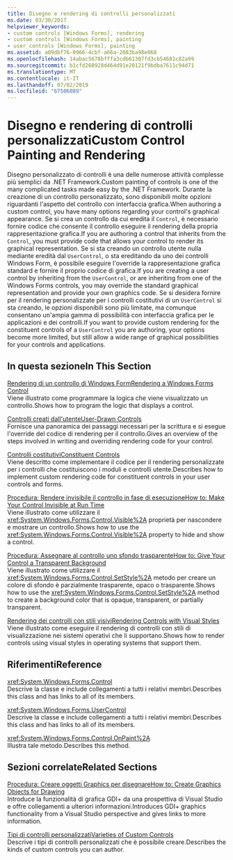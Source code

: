 ```yaml
---
title: Disegno e rendering di controlli personalizzati
ms.date: 03/30/2017
helpviewer_keywords:
- custom controls [Windows Forms], rendering
- custom controls [Windows Forms], painting
- user controls [Windows Forms], painting
ms.assetid: a09dbf76-0966-4cbf-a66a-2083ba98e068
ms.openlocfilehash: 14abac5678bfffa3cdb61307fd3cb54681c82a99
ms.sourcegitcommit: b1cfd260928d464d91e20121f9bdba7611c94d71
ms.translationtype: MT
ms.contentlocale: it-IT
ms.lasthandoff: 07/02/2019
ms.locfileid: "67506089"
---
```

# <a name="custom-control-painting-and-rendering"></a><span data-ttu-id="a09ef-102">Disegno e rendering di controlli personalizzati</span><span class="sxs-lookup"><span data-stu-id="a09ef-102">Custom Control Painting and Rendering</span></span>
<span data-ttu-id="a09ef-103">Disegno personalizzato di controlli è una delle numerose attività complesse più semplici da .NET Framework.</span><span class="sxs-lookup"><span data-stu-id="a09ef-103">Custom painting of controls is one of the many complicated tasks made easy by the .NET Framework.</span></span> <span data-ttu-id="a09ef-104">Durante la creazione di un controllo personalizzato, sono disponibili molte opzioni riguardanti l'aspetto del controllo con interfaccia grafica.</span><span class="sxs-lookup"><span data-stu-id="a09ef-104">When authoring a custom control, you have many options regarding your control's graphical appearance.</span></span> <span data-ttu-id="a09ef-105">Se si crea un controllo da cui eredita il `Control`, è necessario fornire codice che consente il controllo eseguire il rendering della propria rappresentazione grafica.</span><span class="sxs-lookup"><span data-stu-id="a09ef-105">If you are authoring a control that inherits from the `Control`, you must provide code that allows your control to render its graphical representation.</span></span> <span data-ttu-id="a09ef-106">Se si sta creando un controllo utente nulla mediante eredità dal `UserControl`, o sta ereditando da uno dei controlli Windows Form, è possibile eseguire l'override la rappresentazione grafica standard e fornire il proprio codice di grafica.</span><span class="sxs-lookup"><span data-stu-id="a09ef-106">If you are creating a user control by inheriting from the `UserControl`, or are inheriting from one of the Windows Forms controls, you may override the standard graphical representation and provide your own graphics code.</span></span> <span data-ttu-id="a09ef-107">Se si desidera fornire per il rendering personalizzate per i controlli costitutivi di un `UserControl` si sta creando, le opzioni disponibili sono più limitate, ma comunque consentano un'ampia gamma di possibilità con interfaccia grafica per le applicazioni e dei controlli.</span><span class="sxs-lookup"><span data-stu-id="a09ef-107">If you want to provide custom rendering for the constituent controls of a `UserControl` you are authoring, your options become more limited, but still allow a wide range of graphical possibilities for your controls and applications.</span></span>  
  
## <a name="in-this-section"></a><span data-ttu-id="a09ef-108">In questa sezione</span><span class="sxs-lookup"><span data-stu-id="a09ef-108">In This Section</span></span>  
 [<span data-ttu-id="a09ef-109">Rendering di un controllo di Windows Form</span><span class="sxs-lookup"><span data-stu-id="a09ef-109">Rendering a Windows Forms Control</span></span>](rendering-a-windows-forms-control.md)  
 <span data-ttu-id="a09ef-110">Viene illustrato come programmare la logica che viene visualizzato un controllo.</span><span class="sxs-lookup"><span data-stu-id="a09ef-110">Shows how to program the logic that displays a control.</span></span>  
  
 [<span data-ttu-id="a09ef-111">Controlli creati dall'utente</span><span class="sxs-lookup"><span data-stu-id="a09ef-111">User-Drawn Controls</span></span>](user-drawn-controls.md)  
 <span data-ttu-id="a09ef-112">Fornisce una panoramica dei passaggi necessari per la scrittura e si esegue l'override del codice di rendering per il controllo.</span><span class="sxs-lookup"><span data-stu-id="a09ef-112">Gives an overview of the steps involved in writing and overriding rendering code for your control.</span></span>  
  
 [<span data-ttu-id="a09ef-113">Controlli costitutivi</span><span class="sxs-lookup"><span data-stu-id="a09ef-113">Constituent Controls</span></span>](constituent-controls.md)  
 <span data-ttu-id="a09ef-114">Viene descritto come implementare il codice per il rendering personalizzate per i controlli che costituiscono i moduli e controlli utente.</span><span class="sxs-lookup"><span data-stu-id="a09ef-114">Describes how to implement custom rendering code for constituent controls in your user controls and forms.</span></span>  
  
 [<span data-ttu-id="a09ef-115">Procedura: Rendere invisibile il controllo in fase di esecuzione</span><span class="sxs-lookup"><span data-stu-id="a09ef-115">How to: Make Your Control Invisible at Run Time</span></span>](how-to-make-your-control-invisible-at-run-time.md)  
 <span data-ttu-id="a09ef-116">Viene illustrato come utilizzare il <xref:System.Windows.Forms.Control.Visible%2A> proprietà per nascondere e mostrare un controllo.</span><span class="sxs-lookup"><span data-stu-id="a09ef-116">Shows how to use the <xref:System.Windows.Forms.Control.Visible%2A> property to hide and show a control.</span></span>  
  
 [<span data-ttu-id="a09ef-117">Procedura: Assegnare al controllo uno sfondo trasparente</span><span class="sxs-lookup"><span data-stu-id="a09ef-117">How to: Give Your Control a Transparent Background</span></span>](how-to-give-your-control-a-transparent-background.md)  
 <span data-ttu-id="a09ef-118">Viene illustrato come utilizzare il <xref:System.Windows.Forms.Control.SetStyle%2A> metodo per creare un colore di sfondo è parzialmente trasparente, opaco o trasparente.</span><span class="sxs-lookup"><span data-stu-id="a09ef-118">Shows how to use the <xref:System.Windows.Forms.Control.SetStyle%2A> method to create a background color that is opaque, transparent, or partially transparent.</span></span>  
  
 [<span data-ttu-id="a09ef-119">Rendering dei controlli con stili visivi</span><span class="sxs-lookup"><span data-stu-id="a09ef-119">Rendering Controls with Visual Styles</span></span>](rendering-controls-with-visual-styles.md)  
 <span data-ttu-id="a09ef-120">Viene illustrato come eseguire il rendering di controlli con stili di visualizzazione nei sistemi operativi che li supportano.</span><span class="sxs-lookup"><span data-stu-id="a09ef-120">Shows how to render controls using visual styles in operating systems that support them.</span></span>  
  
## <a name="reference"></a><span data-ttu-id="a09ef-121">Riferimenti</span><span class="sxs-lookup"><span data-stu-id="a09ef-121">Reference</span></span>  
 <xref:System.Windows.Forms.Control>  
 <span data-ttu-id="a09ef-122">Descrive la classe e include collegamenti a tutti i relativi membri.</span><span class="sxs-lookup"><span data-stu-id="a09ef-122">Describes this class and has links to all of its members.</span></span>  
  
 <xref:System.Windows.Forms.UserControl>  
 <span data-ttu-id="a09ef-123">Descrive la classe e include collegamenti a tutti i relativi membri.</span><span class="sxs-lookup"><span data-stu-id="a09ef-123">Describes this class and has links to all of its members.</span></span>  
  
 <xref:System.Windows.Forms.Control.OnPaint%2A>  
 <span data-ttu-id="a09ef-124">Illustra tale metodo.</span><span class="sxs-lookup"><span data-stu-id="a09ef-124">Describes this method.</span></span>  
  
## <a name="related-sections"></a><span data-ttu-id="a09ef-125">Sezioni correlate</span><span class="sxs-lookup"><span data-stu-id="a09ef-125">Related Sections</span></span>  
 [<span data-ttu-id="a09ef-126">Procedura: Creare oggetti Graphics per disegnare</span><span class="sxs-lookup"><span data-stu-id="a09ef-126">How to: Create Graphics Objects for Drawing</span></span>](../advanced/how-to-create-graphics-objects-for-drawing.md)  
 <span data-ttu-id="a09ef-127">Introduce la funzionalità di grafica GDI+ da una prospettiva di Visual Studio e offre collegamenti a ulteriori informazioni.</span><span class="sxs-lookup"><span data-stu-id="a09ef-127">Introduces GDI+ graphics functionality from a Visual Studio perspective and gives links to more information.</span></span>  
  
 [<span data-ttu-id="a09ef-128">Tipi di controlli personalizzati</span><span class="sxs-lookup"><span data-stu-id="a09ef-128">Varieties of Custom Controls</span></span>](varieties-of-custom-controls.md)  
 <span data-ttu-id="a09ef-129">Descrive i tipi di controlli personalizzati che è possibile creare.</span><span class="sxs-lookup"><span data-stu-id="a09ef-129">Describes the kinds of custom controls you can author.</span></span>
